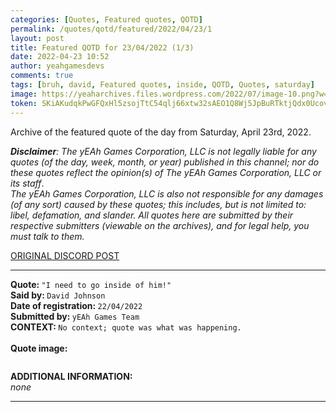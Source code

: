 ```yaml
---
categories: [Quotes, Featured quotes, QOTD]
permalink: /quotes/qotd/featured/2022/04/23/1
layout: post
title: Featured QOTD for 23/04/2022 (1/3)
date: 2022-04-23 10:52
author: yeahgamesdevs
comments: true
tags: [bruh, david, Featured quotes, inside, QOTD, Quotes, saturday]
image: https://yeaharchives.files.wordpress.com/2022/07/image-10.png?w=505
token: SKiAKudqkPwGFQxHl5zsojTtC54qlj66xtw32sAEO1Q8Wj5JpBuRTktjQdx0Ucov4POfNOWrOKiGvziuRHEDtrfjRYKak2Bam92OsU096t4tXT1qxbGbsMlQxIQ1l3XiGbji5OLKjlxy
---
```

<!-- wp:paragraph -->
<p>Archive of the featured quote of the day from Saturday, April 23rd, 2022. </p>
<!-- /wp:paragraph -->

<!-- wp:paragraph -->
<p><em><strong>Disclaimer</strong>: The yEAh Games Corporation, LLC is not legally liable for any quotes (of the day, week, month, or year) published in this channel; nor do these quotes reflect the opinion(s) of The yEAh Games Corporation, LLC or its staff</em>.<br><em>The yEAh Games Corporation, LLC is also not responsible for any damages (of any sort) caused by these quotes; this includes, but is not limited to: libel, defamation, and slander. All quotes here are submitted by their respective submitters (viewable on the archives), and for legal help, you must talk to them.</em><br><a href="https://cdn.discordapp.com/attachments/958100064079839303/964566123628609628/unknown.png"></a></p>
<!-- /wp:paragraph -->

<!-- wp:buttons {"layout":{"type":"flex","justifyContent":"left"}} -->
<div class="wp-block-buttons"><!-- wp:button {"textColor":"vivid-cyan-blue","align":"center","style":{"border":{"radius":"18px"}},"className":"is-style-fill"} -->
<div class="wp-block-button aligncenter is-style-fill"><a class="wp-block-button__link has-vivid-cyan-blue-color has-text-color wp-element-button" href="https://discord.com/channels/887052880782176266/958100064079839303/967786935265427466" style="border-radius:18px;">ORIGINAL DISCORD POST</a></div>
<!-- /wp:button --></div>
<!-- /wp:buttons -->

<!-- wp:separator {"align":"center","className":"is-style-wide"} -->
<hr class="wp-block-separator aligncenter has-alpha-channel-opacity is-style-wide" />
<!-- /wp:separator -->

<!-- wp:paragraph -->
<p><strong>Quote: </strong><code>"I need to go inside of him!"</code><br><strong>Said by: </strong><code>David Johnson</code><br><strong>Date of registration: </strong><code>22/04/2022</code> <br><strong>Submitted by: </strong><code>yEAh Games Team</code><br><strong>CONTEXT: </strong><code>No context; quote was what was happening.</code><br><br><strong>Quote image:</strong></p>
<!-- /wp:paragraph -->

<!-- wp:image {"id":710,"sizeSlug":"large","linkDestination":"none"} -->
<figure class="wp-block-image size-large"><img src="https://yeaharchives.files.wordpress.com/2022/07/image-10.png?w=505" alt="" class="wp-image-710" /></figure>
<!-- /wp:image -->

<!-- wp:paragraph -->
<p><strong>ADDITIONAL INFORMATION:</strong><br><em>none</em></p>
<!-- /wp:paragraph -->

<!-- wp:separator {"className":"is-style-wide"} -->
<hr class="wp-block-separator has-alpha-channel-opacity is-style-wide" />
<!-- /wp:separator -->
